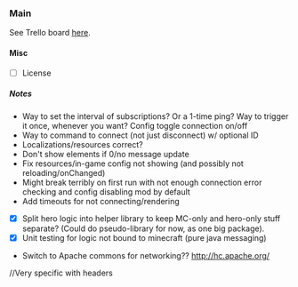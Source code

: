 ### Main
See Trello board [here](https://trello.com/b/XwNjGwyC).

#### Misc
- [ ] License

##### Notes
* Way to set the interval of subscriptions? Or a 1-time ping? Way to trigger it once, whenever you want?
Config toggle connection on/off
* Way to command to connect (not just disconnect) w/ optional ID
* Localizations/resources correct?
* Don't show elements if 0/no message update
* Fix resources/in-game config not showing (and possibly not reloading/onChanged)
* Might break terribly on first run with not enough connection error checking and config disabling mod by default
* Add timeouts for not connecting/rendering
- [X] Split hero logic into helper library to keep MC-only and hero-only stuff separate? (Could do pseudo-library for now, as one big package).
- [X] Unit testing for logic not bound to minecraft (pure java messaging)
- Switch to Apache commons for networking?? http://hc.apache.org/

//Very specific with headers
